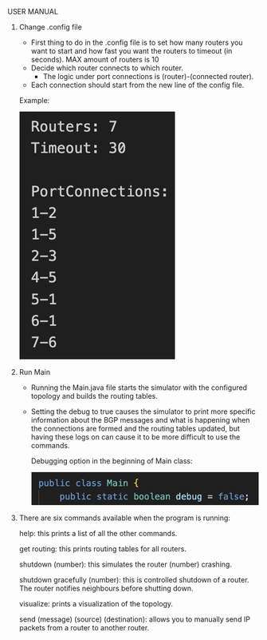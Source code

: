 USER MANUAL

1. Change .config file
   - First thing to do in the .config file is to set how many routers you want to start and how fast you want the routers to timeout (in seconds). MAX amount of routers is 10
   - Decide which router connects to which router.
     - The logic under port connections is (router)-(connected router).
   - Each connection should start from the new line of the config file.
   
   Example:
   
   ![contents of .config](https://github.com/Ugi0/BGP-Protocol/blob/05dcfcb47cfbf2845063426d65fd8b06472ac36a/config_example.png)
   
3. Run Main
   - Running the Main.java file starts the simulator with the configured topology and builds the routing tables.
   - Setting the debug to true causes the simulator to print more specific information about the BGP messages and what is happening when the connections are formed and the routing tables updated,
     but having these logs on can cause it to be more difficult to use the commands.
  
     Debugging option in the beginning of Main class:
     
     ![Debugging option](https://github.com/Ugi0/BGP-Protocol/blob/05dcfcb47cfbf2845063426d65fd8b06472ac36a/debug_option.png)

4. There are six commands available when the program is running: 

      help: this prints a list of all the other commands. 

      get routing: this prints routing tables for all routers. 

      shutdown (number): this simulates the router (number) crashing. 

      shutdown gracefully (number): this is controlled shutdown of a router. The router notifies neighbours before shutting down.

      visualize: prints a visualization of the topology. 

      send (message) (source) (destination): allows you to manually send IP packets from a router to another router. 
